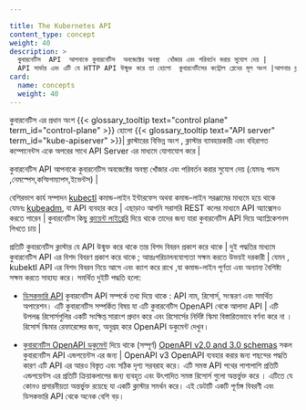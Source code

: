 ```yaml
---

title: The Kubernetes API
content_type: concept
weight: 40
description: >
  কুবারনেটিস  API  আপনাকে কুবারনেটিস  অবজেক্টের অবস্থা  খোঁজার এবং পরিবর্তন করার সুযোগ দেয় |
  API সার্ভার এবং এটি যে HTTP API উন্মুক্ত করে তা হোলো  কুবারনেটিসের কন্ট্রোল প্লেনের মূল অংশ |আপনার ক্লাস্টারের  বিভিন্ন অংশ ,ক্লাস্টার ব্যাবহারকারী এবং বহিরাগত কম্পোনেন্টস একে অপরের  সাথে API Server এর মাধ্যমে  যোগাযোগ করে |
card:
  name: concepts
  weight: 40
---
```





কুবারনেটিস এর প্রধান অংশ  {{< glossary_tooltip text="control plane" term_id="control-plane" >}} 
হোলো {{< glossary_tooltip text="API server" term_id="kube-apiserver" >}}| ক্লাস্টারের  বিভিন্ন অংশ ,
ক্লাস্টার ব্যাবহারকারী এবং বহিরাগত কম্পোনেন্টস 
একে অপরের  সাথে API Server এর মাধ্যমে  যোগাযোগ করে |

কুবারনেটিস  API  আপনাকে কুবারনেটিস  অবজেক্টের অবস্থা  খোঁজার এবং পরিবর্তন করার সুযোগ দেয় (যেমনঃ পডস ,নেমস্পেস,কন্ফিগম্যাপস,ইভেন্টস) |

বেশিরভাগ কার্য সম্পাদন [kubectl](/docs/reference/kubectl/)
কমান্ড-লাইন ইন্টারফেস অথবা কমান্ড-লাইন সরঞ্জামের মাধ্যমে হয়ে থাকে  
যেমনঃ [kubeadm](/docs/reference/setup-tools/kubeadm/),
যা API ব্যবহার করে |
এছাড়াও আপনি সরাসরি REST কলের মাধ্যমে API অ্যাক্সেসও করতে পারেন |
কুবারনেটিস কিছু [ক্লায়েন্ট লাইব্রেরি](/docs/reference/using-api/client-libraries/) 
দিয়ে থাকে তাদের জন্য 
যারা কুবারনেটিস API দিয়ে অ্যাপ্লিকেশনস লিখতে চায় |

প্রতিটি কুবারনেটিস ক্লাস্টার যে API উন্মুক্ত করে থাকে তার বিশদ বিবরন প্রকাশ করে থাকে |
দুই পদ্ধতির মাধ্যমে কুবারনেটিস API এর বিশদ বিবরণ প্রকাশ করে থাকে ; আন্তঃপরিচালনযোগ্যতা সক্ষম 
করতে উভয়ই দরকারী | যেমন , kubektl API এর বিশদ বিবরন নিয়ে আসে এবং ক্যাশ করে রাখে
,যা কমান্ড-লাইন পূর্ণতা এবং অন্যান্য বৈশিষ্ট্য সক্ষম করতে সাহায্য করে।
সমর্থিত দুইটি পদ্ধতি হলো:

- [ডিসকভারি API](#discovery-api) কুবারনেটিস API সম্পর্কে তথ্য দিয়ে থাকে :
  API নাম, রিসোর্স, সংস্করণ এবং সমর্থিত অপারেশন। এটি কুবারনেটিস সম্পর্কিত বিষয়
  যা এটি কুবারনেটিস OpenAPI থেকে আলাদা API |
  এটি উপলব্ধ রিসোর্সগুলির একটি সংক্ষিপ্ত সারাংশ প্রদান করে
  এবং রিসোর্সের নির্দিষ্ট স্কিমা বিস্তারিতভাবে বর্ণনা করে না । রিসোর্স স্কিমার রেফারেন্সের জন্য,
  অনুগ্রহ করে OpenAPI ডকুমেন্ট দেখুন।

- [কুবারনেটিস OpenAPI ডকুমেন্ট](#openapi-interface-definition) দিয়ে থাকে (সম্পূর্ণ)
  [OpenAPI v2.0 and 3.0 schemas](https://www.openapis.org/) সকল কুবারনেটিস API
  এন্ডপয়েন্টস এর জন্য |
  OpenAPI v3 OpenAPI ব্যবহার করার জন্য পছন্দের পদ্ধতি
  কারণ এটি API এর আরও বিস্তৃত এবং সঠিক দৃশ্য সরবরাহ করে। এটি  সমস্ত  API পথের পাশাপাশি প্রতিটি এন্ডপয়েন্টস এর প্রতিটি ক্রিয়াকলাপের জন্য ব্যবহৃত এবং উৎপাদিত  সমস্ত রিসোর্স 
  গুলো অন্তর্ভুক্ত করে । 
  এটিতে যে কোনও প্রসারনীয়তা অন্তর্ভুক্ত রয়েছে যা একটি ক্লাস্টার সমর্থন করে।
  এই ডেটাটি একটি পূর্ণাঙ্গ বিবরণী এবং ডিসকভারি API থেকে অনেক বেশি বড়।

